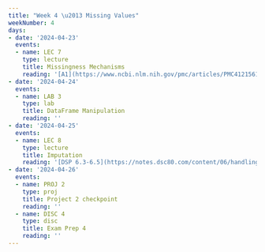 ```yaml
---
title: "Week 4 \u2013 Missing Values"
weekNumber: 4
days:
- date: '2024-04-23'
  events:
  - name: LEC 7
    type: lecture
    title: Missingness Mechanisms
    reading: '[A1](https://www.ncbi.nlm.nih.gov/pmc/articles/PMC4121561/), [A2](https://stefvanbuuren.name/fimd/sec-MCAR.html)'
- date: '2024-04-24'
  events:
  - name: LAB 3
    type: lab
    title: DataFrame Manipulation
    reading: ''
- date: '2024-04-25'
  events:
  - name: LEC 8
    type: lecture
    title: Imputation
    reading: '[DSP 6.3-6.5](https://notes.dsc80.com/content/06/handling-missing-data.html)'
- date: '2024-04-26'
  events:
  - name: PROJ 2
    type: proj
    title: Project 2 checkpoint
    reading: ''
  - name: DISC 4
    type: disc
    title: Exam Prep 4
    reading: ''
---
```

